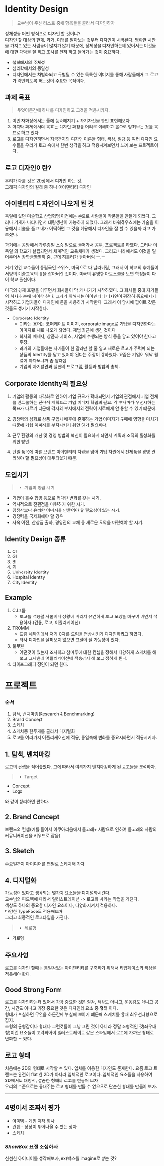 # Identity Design  
> 교수님이 주신 리스트 중에 항목들을 골라서 디자인하자   

정체성을 어떤 방식으로 디자인 할 것이냐?  
디자인 할 대상의 현재, 과거, 미래를 알아보는 것부터 디자인이 시작된다. 명확한 시안을 가지고 있는 사람들이 많지가 않기 때문에, 정체성을 디자인하는데 있어서는 이것들에 대한 파악을 잘 하고 조사를 먼저 하고 들어가는 것이 중요하다.

- 철학에서의 주체성  
- 심리학에서의 동일성  
- 디자인에서는 차별화되고 구별될 수 있는 독특한 이미지를 통해 사람들에게 그 로고가 각인되도록 하는것이 주요한 목적이다.  



## 과제 목표  
> 무엇이든간에 하나를 디자인하고 그것을 적용시키자.  


1. 이번 자화상에서는 툴에 능숙해지기 + 자기자신을 한번 표현해보자  
2. 마지막 과제에서의 목표는 디자인 과정을 머리로 이해하고 몸으로 잉혀보는 것을 목표로 하고 있다  
3. 로고를 디자인하면서 지금까지의 디자인 이론들 형태, 색상, 질감 등 여러 디자인 요수들을 우리가 로고 속에서 한번 생각을 하고 적용시켜보면서 느껴 보는 프로젝트이다.  

## 로고 디자인이란?  
우리가 다룰 것은 2D상에서  디자인 하는 것.  
그래픽 디자인의 갈래 중 하나 아이덴티티 디자인  


## 아이덴티티 디자인이 나오게 된 것  
독일에 있던 미술학교 산업혁명 이전에는 손으로 사람들이 작품들을 만들게 되었다. 그러나 기계가 나타나면서 대량생산이 가능하게 되었다. 그래서 바워하우스에는 기술을 이용해서 기술을 품고 내가 어떡하면 그 것을 이용해서 디자인을 잘 할 수 있을까 라고 가르쳤다.  

과거에는 공방에서 하루종일 스승 밑으로 들어가서 공부, 프로젝트를 하였다. 그러나 이 독일 의 학교가 설립되면서 체계적인 교육체제가 생겼다. 그리고 나라에서도 이것을 밀어주어서 장학금빵빵히 줌. 근데 히틀러가 닫아버림 ㅡ.ㅡ  

거기 있던 교수들이 중립국인 스위스, 미국으로 다 날라버림, 그래서 이 학교의 후예들이 서양의 미술교육의 틀을 잡아버린 것이다. 미국의 유명한 아트스쿨을 보면 학장들이 다 이 학교 출신이다.  

미국의 경제 호황을 이루면서 회사들이 막 커 나가기 시작하였다. 그 회사들 중에 자기들의 회사가 눈에 띄어야 한다. 그러기 위해서는 아이덴티티 디자인이 굉장히 중요해지기 시작하고 기업가들이 디자인에 돈을 사용하기 시작한다. 그래서 이 당시에 팝아트 갓든 것들도 생기기 시작한다.

- Corporate Identity  
    - CI라는 용어는 코퍼레이트 이미지, corporate image로 기업을 디자인한다는 이미지로 새로 나오게 되었다. 제법 최근에 생긴 것이다  
    - 회사의 메세지, 상품과 서비스, 사업에 수행되는 방식 등을 담고 있어야 한다고 주장.  
    - 과거의 기업들에는 자기들이 한 갈래만 할 줄 알고 새로운 로고가 주력이 되는 상품의 Identity를 담고 있어야 된다는 주장이 강하였다. 요즘은 기업이 워낙 뭘 많이 하다보니까 좀 달라짐  
    - 기업의 자기발견과 실현의 프로그램, 활등과 방법의 총체.  


## Corporate Identity의 필요성
1. 기업의 활동의 다각화로 인하여 기업 규모가 확대되면서 기업의 관점에서 기업 전체를 컨트롤하는 전략적 계획으로 기업 이미지 확립의 필요. 각 부서마다 우선시하는 목표가 다르기 떄문에 각자의 부서에서의 전략이 서로에게 안 통할 수 있기 떄문에.  

2. 경쟁력의 심화로 상품 구입시 배후에 존재하는 기업 이미지가 구매에 영향을 미치기 떄문에 기업 이미지를 부각시키기 위한 CI가 필요하다.  
3. 근무 환경의 개선 및 경영 방법의 혁신이 필요하게 되면서 계획과 조직의 활성화를 위한 방안.  
4. 단일 품목에 따른 브랜드 아이덴티티 차원을 넘어 기업 차원에서 전제품을 경영 관리해야 할 필요성이 대두되었기 떄문.  

## 도입시기  
> - 기업의 창립 시기  
- 기업이 홀수 합병 등으로 커다란 변화를 갖는 시기.  
- 역사적으로 전환점을 마련하기 위한 시기.  
- 경쟁사보다 유리한 이미지를 만들어야 할 필요성이 있는 시기.  
- 경쟁력을 국제화해야 할 경우  
- 사옥 이전, 산상품 출하, 경영진의 교체 등 새로운 도약을 마련해야 할 시기.  

## Identity Design 종류  
1. CI
2. GI
3. BI
4. PI  
5. University Identity  
6. Hospital Identity  
7. City Identity  

## Example  
1. CJ그룹  
    - 로고를 적용할 사물이나 상황에 따라서 유연하게 로고 모양을 바꾸어 가면서 적용하자.(건물, 로고, 어플리케이션)  
2. TROMM  
    - 드럼 세탁기에서 저기 O자를 드럼을 연상시키게 디자인하려고 하였다.  
    - 타사 디자인을 살펴보지 않으면 표절이 될 가능성이 있다.  
3. 풀무원  
    - 어떤것이 있는지 조사하고 참마루에 대한 컨셉을 정해서 다양하게 스케치를 해 보고 그다음에 어플리케이션에 적용까지 해 보고 정하게 된다.
4. 타이포그래피 장인이 되면 된다.  

# 프로젝트  
### 순서  
1. 탐색, 밴치마킹(Research & Benchmarking)  
2. Brand Concept    
3. 스케치  
4. 스케치중 한두개를 골라서 디지털화  
5. 로고를 여러가지 어플리케이션에 적용, 통일속에 변화를 중요시하면서 적용시키자.  

## 1. 탐색, 벤치마킹  
로고의 컨셉을 적어놓았다. 그에 따라서 여러가지 벤치마킹하게 된 로고들을 분석하자.  
> - Target  
- Concept  
- Logo  

와 같이 정리하면 편하다.

## 2. Brand Concept
브랜드의 컨셉(예를 들어서 아쿠아리움에서 돌고래+ 사람으로 인하여 돌고래와 사람의 커뮤니케이션을 키워드로 잡음)  

## 3. Sketch  
수요일까지 아이디어를 연필로 스케치해 가자

## 4. 디지털화  
가능성이 있다고 생각되는 몇가지 요소들을 디지털화시킨다.  
교수님의 피드벡에 따라서 일러스트레이션 -> 로고화 시키는 작업을 거친다.  
색상도 하나의 중요한 디자인 요소이다, 다양화시켜서 적용하다.  
다양한 TypeFace도 적용해보자  
그리고 최종적인 로고타입을 가진다.  
> - 세로형  
- 가로형  

## 주요사항  
로고를 디자인 할때는 통일감있는 아이덴티티를 구축하기 위해서 타입페이스와 색상을 적용해야 한다.

## Good Strong Form  
로고를 디자인하는데 있어서 가장 중요한 것은 질감, 색상도 아니고, 운동감도 아니고 공간, 시간도 아니고 가장 중요한 것은 디자인의 요소 중 **형태** 이다.  
형태가 부실하면 무엇을 하든간에 부실해 보이기 떄문에 스케치를 할때 최우선사항으로 잡자.  
조형의 균형감이나 형태나 그런것들이 그냥 그린 것이 아니라 정말 조형적인 것(좌우대칭)이런 요소들이 고려되어야 일러스트레이트 같은 스타일에서 로고에 가까운 형태로 변화할 수 있다.  

## 로고 형태  
처음에는 2D의 형태로 시작할 수 있다. 입체를 이용한 디자인도 존재한다. 요즘 로고 트랜드는 완전히 flat 한 2D가 아니라 입체적인 로고이다. 입체적인 요소들을 사용하여 3D에서도 대칭적, 깔끔한 형태의 로고를 만들어 보자  
우리의 수준으로는 끝내주는 로고 형태를 만들 수 없으므로 단순한 형태를 만들어 보자.
<hr>  

## 4명이서 조짜서 평가  
- 아이템 - 게임 제작 회사  
- 컨셉 - 상상이 튀어나올 수 있는 상자  
- 스케치  

### ***ShowBox*** 표절 조심하자  
신선한 아이디어를 생각해보자, ex)박스를 imagine로 쌓는 것?  
